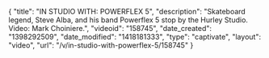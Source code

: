 {
    "title": "IN STUDIO WITH: POWERFLEX 5",
    "description": "Skateboard legend, Steve Alba, and his band Powerflex 5 stop by the Hurley Studio. Video: Mark Choiniere.",
    "videoid": "158745",
    "date_created": "1398292509",
    "date_modified": "1418181333",
    "type": "captivate",
    "layout": "video",
    "url": "\/v\/in-studio-with-powerflex-5\/158745"
}